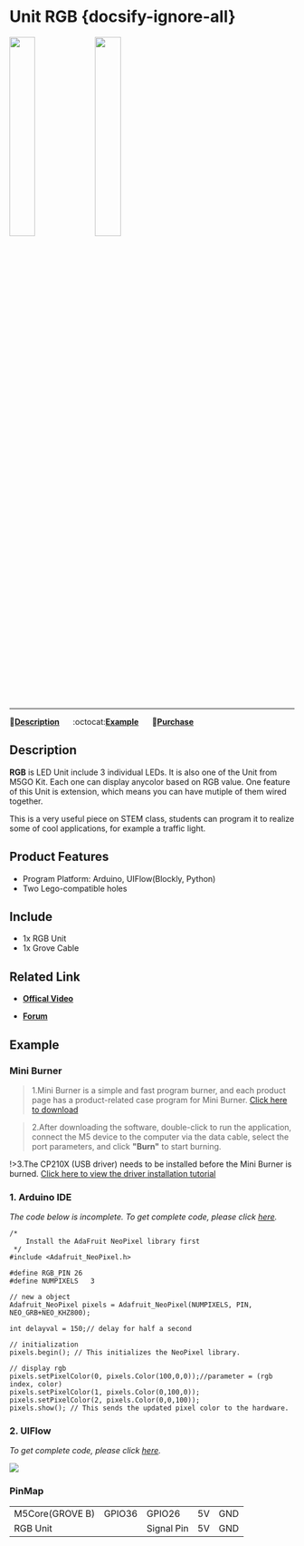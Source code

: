 # Unit RGB {docsify-ignore-all}

<img src="assets/img/product_pics/unit/M5GO_Unit_rgb.png" width="30%" height="30%"><img src="assets/img/product_pics/unit/unit_rgb_grove_b.png" width="30%" height="30%">

***

:memo:**[Description](#Description)**&nbsp;&nbsp;&nbsp;&nbsp;&nbsp;&nbsp;:octocat:**[Example](#Example)**&nbsp;&nbsp;&nbsp;&nbsp;&nbsp;&nbsp;🛒**[Purchase](https://www.aliexpress.com/store/product/M5Stack-Official-Mini-RGB-Unit-with-NeoPixel-RGB-LED-Light-x3-GPIO-GROVE-Connector/3226069_32929809133.html?spm=a2g1y.12024536.productList_5885013.subject_21)**

## Description

**RGB** is LED Unit include 3 individual LEDs. It is also one of the Unit from M5GO Kit. Each one can display anycolor based on RGB value. One feature of this Unit is extension, which means you can have mutiple of them wired together.

This is a very useful piece on STEM class, students can program it to realize some of cool applications, for example a traffic light.

## Product Features

- Program Platform: Arduino, UIFlow(Blockly, Python)
- Two Lego-compatible holes

## Include

- 1x RGB Unit
- 1x Grove Cable

## Related Link

- **[Offical Video](https://www.youtube.com/channel/UCozgFVglWYQXbvTmGyS739w)**

- **[Forum](http://forum.m5stack.com/)**

## Example

### Mini Burner

>1.Mini Burner is a simple and fast program burner, and each product page has a product-related case program for Mini Burner.
[Click here to download](https://m5stack.oss-cn-shenzhen.aliyuncs.com/MiniBurner/Unit/MiniBurner_RGB.exe)

>2.After downloading the software, double-click to run the application, connect the M5 device to the computer via the data cable, select the port parameters, and click **"Burn"** to start burning.

!>3.The CP210X (USB driver) needs to be installed before the Mini Burner is burned. [Click here to view the driver installation tutorial](en/related_documents/establish_serial_connection)

### 1. Arduino IDE

*The code below is incomplete. To get complete code, please click [here](https://github.com/m5stack/M5-ProductExampleCodes/tree/master/Unit/RGB/Arduino).*

```arduino
/*
    Install the AdaFruit NeoPixel library first
 */
#include <Adafruit_NeoPixel.h>

#define RGB_PIN 26
#define NUMPIXELS   3

// new a object
Adafruit_NeoPixel pixels = Adafruit_NeoPixel(NUMPIXELS, PIN, NEO_GRB+NEO_KHZ800);

int delayval = 150;// delay for half a second

// initialization
pixels.begin(); // This initializes the NeoPixel library.

// display rgb
pixels.setPixelColor(0, pixels.Color(100,0,0));//parameter = (rgb index, color)
pixels.setPixelColor(1, pixels.Color(0,100,0));
pixels.setPixelColor(2, pixels.Color(0,0,100));
pixels.show(); // This sends the updated pixel color to the hardware.
```

### 2. UIFlow

*To get complete code, please click [here](https://github.com/m5stack/M5-ProductExampleCodes/tree/master/Unit/RGB/UIFlow).*

<img src="assets/img/product_pics/unit/unit_example/RGB/example_unit_rgb_01.png">

### PinMap

<table>
 <tr><td>M5Core(GROVE B)</td><td>GPIO36</td><td>GPIO26</td><td>5V</td><td>GND</td></tr>
 <tr><td>RGB Unit</td><td> </td><td>Signal Pin</td><td>5V</td><td>GND</td></tr>
</table>